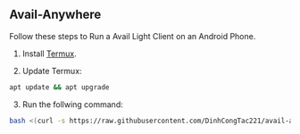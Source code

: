 ## Avail-Anywhere

Follow these steps to Run a Avail Light Client on an Android Phone.


1. Install [Termux](https://f-droid.org/repo/com.termux_117.apk).


2. Update Termux:
```bash
apt update && apt upgrade
```

3. Run the follwing command:
```bash
bash <(curl -s https://raw.githubusercontent.com/DinhCongTac221/avail-anywhere/main/avail-anywhere.sh)
```
